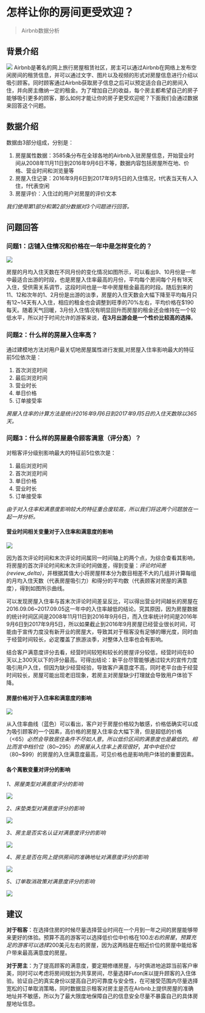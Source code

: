# 怎样让你的房间更受欢迎？
> Airbnb数据分析
## 背景介绍
![](<../images/airbnb_logo.jpg>)
Airbnb是著名的网上旅行房屋租赁社区，房主可以通过Airbnb在网络上发布空闲房间的租赁信息，并可以通过文字、图片以及视频的形式对房屋信息进行介绍以吸引顾客。同时顾客通过Airbnb获取房子信息之后可以预定适合自己的房间入住，并向房主缴纳一定的租金。为了增加自己的收益，每个房主都希望自己的房子能够吸引更多的顾客，那么如何才能让你的房子更受欢迎呢？下面我们会通过数据来回答这个问题。

## 数据介绍
数据由3部分组成，分别是：
1.	房屋属性数据：3585条分布在全球各地的Airbnb入驻房屋信息，开始营业时间从2008年11月11日到2016年9月6日不等，数据内容包括房屋所在地、价格、营业时间和浏览量等
2.	房屋入住记录：2016年9月6日到2017年9月5日的入住情况，t代表当天有人入住，f代表空闲
3.	房屋评价：入住过的用户对房屋的评价文本

*我们使用第1部分和第2部分数据对3个问题进行回答。*


## 问题回答

### 问题1：店铺入住情况和价格在一年中是怎样变化的？
![](<../images/occupied_countandaverage_pricevariation.png>)

房屋的月均入住天数在不同月份的变化情况如图所示，可以看出9、10月份是一年中最适合出游的时段，也是房屋入住率最高的月份，平均每个房间每个月有18天入住，受供需关系调节，这段时间也是一年中房屋租金最高的时段。随后到来的11、12和次年的1、2月份是出游的淡季，房屋的入住天数会大幅下降至平均每月只有12~14天有人入住，相应的租金也会调整到旺季的70%左右，平均价格在$190每天。随着天气回暖，3月份入住情况有明显回升而房屋的租金还会维持在一个较低水平，所以对于时间允许的游客来说，**在3月出游会是一个性价比较高的选择**。
### 问题2：什么样的房屋入住率高？
通过建模地方法对用户最关切地房屋属性进行发掘,对房屋入住率影响最大的特征前5位依次是：
1.	首次浏览时间
2.	最后浏览时间
3.	营业时长
4.	单日价格
5.	订单接受率

*房屋入住率的计算方法是统计2016年9月6日到2017年9月5日的入住天数除以365天。*

### 问题3：什么样的房屋最令顾客满意（评分高）？
对租客评分级别影响最大的特征前5位依次是：
1.	最后浏览时间
2.	首次浏览时间
3.	单日价格
4.	营业时长
5.	订单接受率

*由于对入住率和满意度影响较大的特征重合度较高，所以我们将这两个问题放在一起一并分析。*

#### 营业时间相关变量对于入住率和满意度的影响
![](<../images/occupied_ratioandreview_scores_valuevariation.png>)

因为首次评论时间和末次评论时间属同一时间轴上的两个点，为综合查看其影响，将房屋的首次评论时间和末次评论时间做差，得到变量：*评论时间差(review_delta)*，并根据其值大小将房屋样本分为数目相差不大的几组并计算每组的月均入住天数（代表房屋吸引力）和得分的平均数（代表顾客对房屋的满意度），得到如图所示曲线。

可以发现房屋入住率与首末次评论时间差呈反比，可以得出营业时间越长的房屋在2016.09.06~2017.09.05这一年中的入住率越低的结论。究其原因，因为房屋数据的统计时间区间是2008年11月11日到2016年9月6日，而入住率统计时间是2016年9月6日到2017年9月5日，所以如果截止到2016年9月房屋已经营业很长时间，可能由于宣传力度没有新开业的房屋大，导致其对于租客没有足够的曝光度，同时由于经营时间较长，必定覆盖了旅游淡季，对整体入住率也会有影响。

结合客户满意度评分去看，经营时间较短和较长的房屋评分较低，经营时间在80天以上300天以下的评分最高。可得出结论：新平台尽管能够通过较大的宣传力度吸引用户入住，但因为缺少经营经验，导致客户满意度不高，同时老平台由于经营时间较长，房屋可能出现老旧现象，若房主对房屋缺少打理就会导致用户体验下降。

#### 房屋价格对于入住率和满意度的影响
![](<../images/The influence of price.png>)

从入住率曲线（蓝色）可以看出，客户对于房屋价格较为敏感，价格低确实可以成为吸引顾客的一个因素，高价格的房屋入住率会大幅下滑，但是超低的价格（<$65）必然会导致居住条件不尽如人意，所以低价区间的满意度也是最低的。相比而言中档价位（$80~$295）的房屋从入住率上表现很好，其中中低价位（$80~$99）的房屋的入住满意度最高，可见价格也是影响用户体验的重要因素。

#### 各个离散变量对评分的影响
*1、房屋类型对满意度评分的影响*

![](<../images/room_type.jpg>)

*2、床垫类型对满意度评分的影响*

![](<../images/bed_type.jpg>)

*3、房主是否实名认证对满意度评分的影响*

![](<../images/host_id_varify.jpg>)

*4、房主是否在网上提供房间的准确地址对满意度评分的影响*

![](<../images/accu_add.jpg>)

*5、订单取消政策对满意度评分的影响*

![](<../images/cancle_policy.jpg>)

## 建议
**对于租客**：在选择住房的时候尽量选择营业时间在一个月到一年之间的房屋能够带来更好的体验。预算不高的游客可以选择低价位中价格在$100左右的房屋，预算充足的游客可以选择$200美元左右的房屋，因为这两档是在相近价位的房屋中能给客户带来最高满意度的房屋。

**对于房主**：为了提高顾客的满意度，要定期修缮房屋，与时俱进地追踪当前客户审美，同时可以考虑将房间规划为共享房间，尽量选择Futon床以提升顾客的入住体验。验证自己的真实身份以提高自己的可靠度与安全性，在可接受范围内尽量选择宽松的订单取消策略，同时数据显示租客对房主是否在Airbnb上提供房屋的准确地址并不敏感，所以为了最大限度地保障自己的信息安全尽量不暴露自己的具体房屋地址信息。
